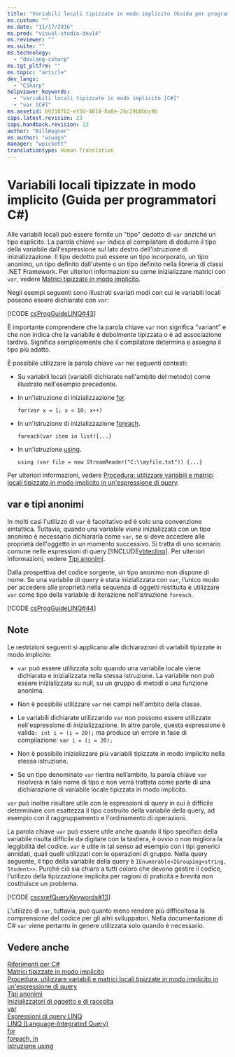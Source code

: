 ```yaml
---
title: "Variabili locali tipizzate in modo implicito (Guida per programmatori C#) | Microsoft Docs"
ms.custom: ""
ms.date: "11/17/2016"
ms.prod: "visual-studio-dev14"
ms.reviewer: ""
ms.suite: ""
ms.technology: 
  - "devlang-csharp"
ms.tgt_pltfrm: ""
ms.topic: "article"
dev_langs: 
  - "CSharp"
helpviewer_keywords: 
  - "variabili locali tipizzate in modo implicito [C#]"
  - "var [C#]"
ms.assetid: b9218fb2-ef5d-4814-8a8e-2bc29b0bbc9b
caps.latest.revision: 23
caps.handback.revision: 23
author: "BillWagner"
ms.author: "wiwagn"
manager: "wpickett"
translationtype: Human Translation
---
```

# Variabili locali tipizzate in modo implicito (Guida per programmatori C#)
Alle variabili locali può essere fornite un "tipo" dedotto di `var` anziché un tipo esplicito.  La parola chiave `var` indica al compilatore di dedurre il tipo della variabile dall'espressione sul lato destro dell'istruzione di inizializzazione.  Il tipo dedotto può essere un tipo incorporato, un tipo anonimo, un tipo definito dall'utente o un tipo definito nella libreria di classi .NET Framework.  Per ulteriori informazioni su come inizializzare matrici con `var`, vedere [Matrici tipizzate in modo implicito](../../../csharp/programming-guide/arrays/implicitly-typed-arrays.md).  
  
 Negli esempi seguenti sono illustrati svariati modi con cui le variabili locali possono essere dichiarate con `var`:  
  
 [!CODE [csProgGuideLINQ#43](../CodeSnippet/VS_Snippets_VBCSharp/csProgGuideLINQ#43)]  
  
 È importante comprendere che la parola chiave `var` non significa "variant" e che non indica che la variabile è debolmente tipizzata o è ad associazione tardiva.  Significa semplicemente che il compilatore determina e assegna il tipo più adatto.  
  
 È possibile utilizzare la parola chiave `var` nei seguenti contesti:  
  
-   Su variabili locali \(variabili dichiarate nell'ambito del metodo\) come illustrato nell'esempio precedente.  
  
-   In un'istruzione di inizializzazione [for](../../../csharp/language-reference/keywords/for.md).  
  
    ```  
    for(var x = 1; x < 10; x++)  
    ```  
  
-   In un'istruzione di inizializzazione [foreach](../../../csharp/language-reference/keywords/foreach-in.md).  
  
    ```  
    foreach(var item in list){...}  
    ```  
  
-   In un'istruzione [using](../../../csharp/language-reference/keywords/using-statement.md).  
  
    ```  
    using (var file = new StreamReader("C:\\myfile.txt")) {...}  
    ```  
  
 Per ulteriori informazioni, vedere [Procedura: utilizzare variabili e matrici locali tipizzate in modo implicito in un'espressione di query](../../../csharp/programming-guide/classes-and-structs/how-to-use-implicitly-typed-local-variables-and-arrays-in-a-query-expression.md).  
  
## var e tipi anonimi  
 In molti casi l'utilizzo di `var` è facoltativo ed è solo una convenzione sintattica.  Tuttavia, quando una variabile viene inizializzata con un tipo anonimo è necessario dichiararla come `var`, se si deve accedere alle proprietà dell'oggetto in un momento successivo.  Si tratta di uno scenario comune nelle espressioni di query [!INCLUDE[vbteclinq](../../../csharp/includes/vbteclinq_md.md)].  Per ulteriori informazioni, vedere [Tipi anonimi](../../../csharp/programming-guide/classes-and-structs/anonymous-types.md).  
  
 Dalla prospettiva del codice sorgente, un tipo anonimo non dispone di nome.  Se una variabile di query è stata inizializzata con `var`, l’unico modo per accedere alle proprietà nella sequenza di oggetti restituita è utilizzare `var` come tipo della variabile di iterazione nell’istruzione `foreach`.  
  
 [!CODE [csProgGuideLINQ#44](../CodeSnippet/VS_Snippets_VBCSharp/csProgGuideLINQ#44)]  
  
## Note  
 Le restrizioni seguenti si applicano alle dichiarazioni di variabili tipizzate in modo implicito:  
  
-   `var` può essere utilizzata solo quando una variabile locale viene dichiarata e inizializzata nella stessa istruzione. La variabile non può essere inizializzata su null, su un gruppo di metodi o una funzione anonima.  
  
-   Non è possibile utilizzare `var` nei campi nell'ambito della classe.  
  
-   Le variabili dichiarate utilizzando `var` non possono essere utilizzate nell'espressione di inizializzazione.  In altre parole, questa espressione è valida`: int i = (i = 20);` ma produce un errore in fase di compilazione: `var i = (i = 20);`  
  
-   Non è possibile inizializzare più variabili tipizzate in modo implicito nella stessa istruzione.  
  
-   Se un tipo denominato `var` rientra nell’ambito, la parola chiave `var` risolverà in tale nome di tipo e non verrà trattata come parte di una dichiarazione di variabile locale tipizzata in modo implicito.  
  
 `var` può inoltre risultare utile con le espressioni di query in cui è difficile determinare con esattezza il tipo costruito della variabile della query,  ad esempio con il raggruppamento e l'ordinamento di operazioni.  
  
 La parola chiave `var` può essere utile anche quando il tipo specifico della variabile risulta difficile da digitare con la tastiera, è ovvio o non migliora la leggibilità del codice.  `var` è utile in tal senso ad esempio con i tipi generici annidati, quali quelli utilizzati con le operazioni di gruppo.  Nella query seguente, il tipo della variabile della query è `IEnumerable<IGrouping<string, Student>>`.  Purché ciò sia chiaro a tutti coloro che devono gestire il codice, l'utilizzo della tipizzazione implicita per ragioni di praticità e brevità non costituisce un problema.  
  
 [!CODE [cscsrefQueryKeywords#13](../CodeSnippet/VS_Snippets_VBCSharp/CsCsrefQueryKeywords#13)]  
  
 L'utilizzo di `var`, tuttavia, può quanto meno rendere più difficoltosa la comprensione del codice per gli altri sviluppatori.  Nella documentazione di C\# `var` viene pertanto in genere utilizzata solo quando è necessario.  
  
## Vedere anche  
 [Riferimenti per C\#](../../../csharp/language-reference/index.md)   
 [Matrici tipizzate in modo implicito](../../../csharp/programming-guide/arrays/implicitly-typed-arrays.md)   
 [Procedura: utilizzare variabili e matrici locali tipizzate in modo implicito in un'espressione di query](../../../csharp/programming-guide/classes-and-structs/how-to-use-implicitly-typed-local-variables-and-arrays-in-a-query-expression.md)   
 [Tipi anonimi](../../../csharp/programming-guide/classes-and-structs/anonymous-types.md)   
 [Inizializzatori di oggetto e di raccolta](../../../csharp/programming-guide/classes-and-structs/object-and-collection-initializers.md)   
 [var](../../../csharp/language-reference/keywords/var.md)   
 [Espressioni di query LINQ](../../../csharp/programming-guide/linq-query-expressions/index.md)   
 [LINQ \(Language\-Integrated Query\)](../Topic/LINQ%20\(Language-Integrated%20Query\).md)   
 [for](../../../csharp/language-reference/keywords/for.md)   
 [foreach, in](../../../csharp/language-reference/keywords/foreach-in.md)   
 [Istruzione using](../../../csharp/language-reference/keywords/using-statement.md)